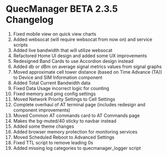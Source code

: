 # QuecManager BETA 2.3.5 Changelog

1. Fixed mobile view on quick view charts
2. Added websocat (will require websocat from now on) and service scripts 
3. Added live bandwidth that will utilize websocat
4. Refactored Home UI design and added some UX improvements
5. Redesigned Band Cards to use Accordion design instead
6. Added db or dBm on average signal metrics values from signal graphs
7. Moved approximate cell tower distance (based on Time Advance (TA)) to Device and SIM Information component
8. Added Total Current Bandwidth data
9. Fixed Data Usage incorrect logic for counting
10. Fixed memory and ping config settings
11. Moved Network Priority Settings to Cell Settings
12. Complete overhaul of AT terminal page (includes redesign and component improvements)
13. Moved Common AT commands card to AT Commands page
14. Makes the bg-muted/40 sticky to navbar instead
15. Added some theme changes
16. Added browser memory protection for monitoring services
17. Moved Scheduled Reboot to Advanced Settings
18. Fixed TTL script to remove leading 0s
19. Added missing log categories to quecmanager_logger script

